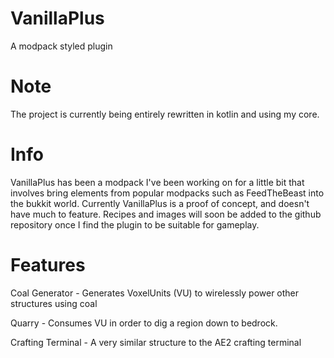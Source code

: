 # VanillaPlus
A modpack styled plugin

# Note
The project is currently being entirely rewritten in kotlin and using my core. 

# Info

VanillaPlus has been a modpack I've been working on for a little bit that involves bring elements from popular modpacks such as FeedTheBeast into the bukkit world. Currently VanillaPlus is a proof of concept, and doesn't have much to feature. Recipes and images will soon be added to the github repository once I find the plugin to be suitable for gameplay.

# Features
Coal Generator - Generates VoxelUnits (VU) to wirelessly power other structures using coal

Quarry - Consumes VU in order to dig a region down to bedrock. 

Crafting Terminal - A very similar structure to the AE2 crafting terminal

